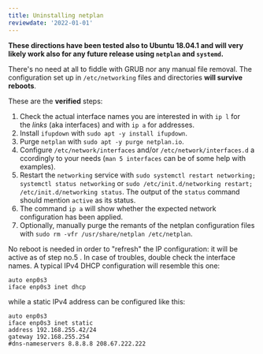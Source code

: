 ```yaml
---
title: Uninstalling netplan
reviewdate: '2022-01-01'
---
```


<!--suppress GrazieInspection -->
<p id="bkmrk-hese-directions-have"><strong>These directions have been tested also to Ubuntu 18.04.1 and will very likely work also for any future release using <code>netplan</code> and <code>systemd</code>.</strong></p>
<p id="bkmrk-there%27s-no-need-at-a">There's no need at all to fiddle with GRUB nor any manual file removal. The configuration set up in <code>/etc/networking</code> files and directories <strong>will survive reboots</strong>.</p>
<p id="bkmrk-these-are-the%C2%A0verifi">These are the <strong>verified</strong> steps:</p>
<ol id="bkmrk-check-the-actual-int">
<li>Check the actual interface names you are interested in with <code>ip l</code> for the <em>links</em> (aka interfaces) and with <code>ip a</code> for addresses.</li>
<li>Install <code>ifupdown</code> with <code>sudo apt -y install ifupdown</code>.</li>
<li>Purge <code>netplan</code> with <code>sudo apt -y purge netplan.io</code>.</li>
<li>Configure <code>/etc/network/interfaces</code> and/or <code>/etc/network/interfaces.d</code> accordingly to your needs (<code>man 5 interfaces</code> can be of some help with examples).</li>
<li>Restart the <code>networking</code> service with <code>sudo systemctl restart networking; systemctl status networking</code> or <code>sudo /etc/init.d/networking restart; /etc/init.d/networking status</code>. The output of the <code>status</code> command should mention <code>active</code> as its status.</li>
<li>The command <code>ip a</code> will show whether the expected network configuration has been applied.</li>
<li>Optionally, manually purge the remants of the netplan configuration files with <code>sudo rm -vfr /usr/share/netplan /etc/netplan</code>.</li>
</ol>
<p id="bkmrk-no-reboot-is-needed-">No reboot is needed in order to "refresh" the IP configuration: it will be active as of step no.5 . In case of troubles, double check the interface names. A typical IPv4 DHCP configuration will resemble this one:</p>
<pre id="bkmrk-auto-enp0s3-iface-en"><code class="language-">auto enp0s3
iface enp0s3 inet dhcp</code></pre>
<p id="bkmrk-while-a-static-ipv4-">while a static IPv4 address can be configured like this:</p>
<pre id="bkmrk-auto-enp0s3-iface-en-0"><code class="language-">auto enp0s3
iface enp0s3 inet static
address 192.168.255.42/24
gateway 192.168.255.254
#dns-nameservers 8.8.8.8 208.67.222.222</code></pre>